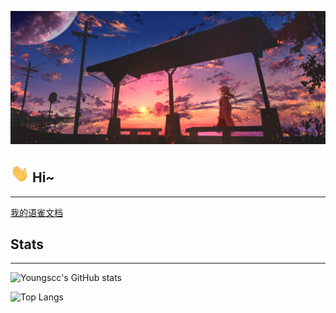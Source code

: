 ![Header](https://raw.githubusercontent.com/Youngsccc/Youngsccc/master/assets/girl.webp "Header")

## <img src="https://raw.githubusercontent.com/Youngsccc/Youngsccc/master/assets/wave.gif" width="30px"> Hi~

<hr/>

<a href="https://www.yuque.com/hox05b"><p>我的语雀文档</p></a>

## Stats

<hr />

![Youngscc's GitHub stats](https://github-readme-stats.vercel.app/api?username=Youngsccc&include_all_commits=true&show_icons=true&icon_color=fff&bg_color=30,e96443,904e95&title_color=fff&text_color=fff)

![Top Langs](https://github-readme-stats.vercel.app/api/top-langs/?username=Youngsccc&hide=php&include_all_commits=true)
